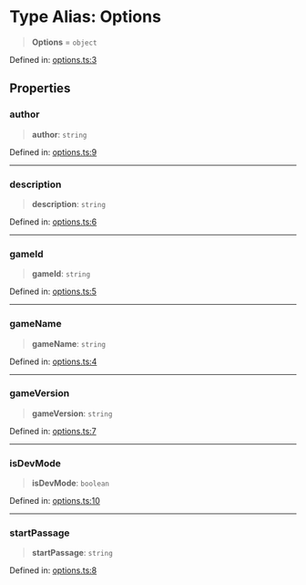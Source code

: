 # Type Alias: Options

> **Options** = `object`

Defined in: [options.ts:3](https://github.com/laruss/react-text-game/blob/9170bd136d7f37dbbee8bf6f71732f065efa0401/packages/core/src/options.ts#L3)

## Properties

### author

> **author**: `string`

Defined in: [options.ts:9](https://github.com/laruss/react-text-game/blob/9170bd136d7f37dbbee8bf6f71732f065efa0401/packages/core/src/options.ts#L9)

***

### description

> **description**: `string`

Defined in: [options.ts:6](https://github.com/laruss/react-text-game/blob/9170bd136d7f37dbbee8bf6f71732f065efa0401/packages/core/src/options.ts#L6)

***

### gameId

> **gameId**: `string`

Defined in: [options.ts:5](https://github.com/laruss/react-text-game/blob/9170bd136d7f37dbbee8bf6f71732f065efa0401/packages/core/src/options.ts#L5)

***

### gameName

> **gameName**: `string`

Defined in: [options.ts:4](https://github.com/laruss/react-text-game/blob/9170bd136d7f37dbbee8bf6f71732f065efa0401/packages/core/src/options.ts#L4)

***

### gameVersion

> **gameVersion**: `string`

Defined in: [options.ts:7](https://github.com/laruss/react-text-game/blob/9170bd136d7f37dbbee8bf6f71732f065efa0401/packages/core/src/options.ts#L7)

***

### isDevMode

> **isDevMode**: `boolean`

Defined in: [options.ts:10](https://github.com/laruss/react-text-game/blob/9170bd136d7f37dbbee8bf6f71732f065efa0401/packages/core/src/options.ts#L10)

***

### startPassage

> **startPassage**: `string`

Defined in: [options.ts:8](https://github.com/laruss/react-text-game/blob/9170bd136d7f37dbbee8bf6f71732f065efa0401/packages/core/src/options.ts#L8)
